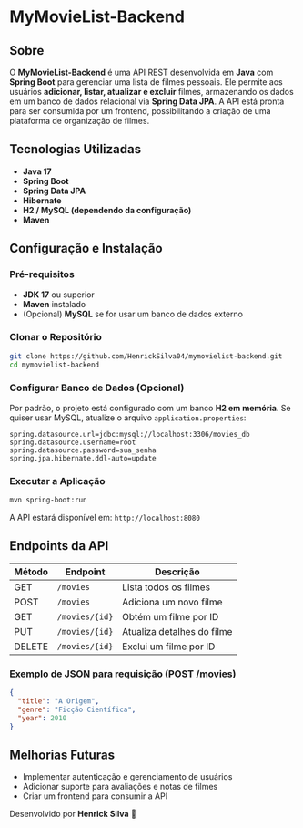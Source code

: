 # MyMovieList-Backend

## Sobre
O **MyMovieList-Backend** é uma API REST desenvolvida em **Java** com **Spring Boot** para gerenciar uma lista de filmes pessoais. Ele permite aos usuários **adicionar, listar, atualizar e excluir** filmes, armazenando os dados em um banco de dados relacional via **Spring Data JPA**. A API está pronta para ser consumida por um frontend, possibilitando a criação de uma plataforma de organização de filmes.

## Tecnologias Utilizadas
- **Java 17**
- **Spring Boot**
- **Spring Data JPA**
- **Hibernate**
- **H2 / MySQL (dependendo da configuração)**
- **Maven**

## Configuração e Instalação
### Pré-requisitos
- **JDK 17** ou superior
- **Maven** instalado
- (Opcional) **MySQL** se for usar um banco de dados externo

### Clonar o Repositório
```bash
git clone https://github.com/HenrickSilva04/mymovielist-backend.git
cd mymovielist-backend
```

### Configurar Banco de Dados (Opcional)
Por padrão, o projeto está configurado com um banco **H2 em memória**. Se quiser usar MySQL, atualize o arquivo `application.properties`:
```properties
spring.datasource.url=jdbc:mysql://localhost:3306/movies_db
spring.datasource.username=root
spring.datasource.password=sua_senha
spring.jpa.hibernate.ddl-auto=update
```

### Executar a Aplicação
```bash
mvn spring-boot:run
```
A API estará disponível em: `http://localhost:8080`

## Endpoints da API
| Método | Endpoint       | Descrição                  |
|--------|---------------|----------------------------|
| GET    | `/movies`      | Lista todos os filmes     |
| POST   | `/movies`      | Adiciona um novo filme    |
| GET    | `/movies/{id}` | Obtém um filme por ID     |
| PUT    | `/movies/{id}` | Atualiza detalhes do filme|
| DELETE | `/movies/{id}` | Exclui um filme por ID    |

### Exemplo de JSON para requisição (POST /movies)
```json
{
  "title": "A Origem",
  "genre": "Ficção Científica",
  "year": 2010
}
```

## Melhorias Futuras
- Implementar autenticação e gerenciamento de usuários
- Adicionar suporte para avaliações e notas de filmes
- Criar um frontend para consumir a API


Desenvolvido por **Henrick Silva** 🚀

